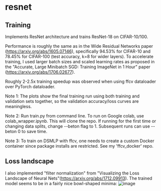 # resnet
## Training
Implements ResNet architecture and trains ResNet-18 on CIFAR-10/100.

Performance is roughly the same as in the Wide Residual Networks paper (https://arxiv.org/abs/1605.07146),
specifically 94.53% for CIFAR-10 and 78.45% for CIFAR-100 (test accuracy, k=8 for wider layers).
To accelerate training, I used larger batch sizes and scaled learning rates as proposed in the "Accurate, Large Minibatch SGD: Training ImageNet in 1 Hour" paper (https://arxiv.org/abs/1706.02677).

Roughly 2-2.5x training speedup was observed when using ffcv dataloader over PyTorch dataloader.

Note 1: The plots show the final training run using both training and validation sets together,
so the validation accuracy/loss curves are meaningless.

Note 2: Run train.py from command line. To run on Google colab, use colab_wrapper.ipynb. This will clone the repo. If running for the first time or changing data splits, change --beton flag to 1. Subsequent runs can use --beton 0 to save time.

Note 3: To train on DSMLP with ffcv, one needs to create a custom Docker container since package installs are restricted. See my 'ffcv_docker' repo.

## Loss landscape
I also implemented "filter normalization" from "Visualizing the Loss Landscape of Neural Nets"(https://arxiv.org/abs/1712.09913). The trained model seems to be in a fairly nice bowl-shaped minima:
![image](https://github.com/mhsiu01/resnet/assets/78574718/b14c57ed-0eb2-473a-bd74-84570e6e906a)



